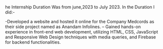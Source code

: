 
he Internship Duration Was from june,2023 to July 2023.
In the Duration I did:-

-Developed a website and hosted it online for the Company Medcords as their side project named as Anandam Infolines.
– Gained hands-on experience in front-end web development, utilizing HTML, CSS, JavaScript and Responsive Web Design techniques with media queries, and Firebase for backend functionalities.
